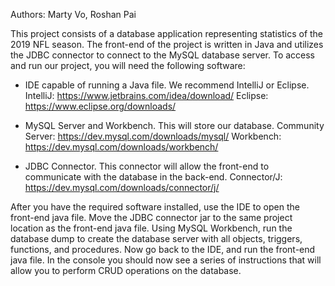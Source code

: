 Authors: Marty Vo, Roshan Pai

This project consists of a database application representing statistics of the 2019 NFL season. The front-end of the project is written in 
Java and utilizes the JDBC connector to connect to the MySQL database server. To access and run our project, you will need the following software:

- IDE capable of running a Java file. We recommend IntelliJ or Eclipse.
IntelliJ: https://www.jetbrains.com/idea/download/
Eclipse: https://www.eclipse.org/downloads/

- MySQL Server and Workbench. This will store our database.
Community Server: https://dev.mysql.com/downloads/mysql/
Workbench: https://dev.mysql.com/downloads/workbench/

- JDBC Connector. This connector will allow the front-end to communicate with the database in the back-end.
Connector/J: https://dev.mysql.com/downloads/connector/j/

After you have the required software installed, use the IDE to open the front-end java file. Move the JDBC connector jar to the same 
project location as the front-end java file. Using MySQL Workbench, run the database dump to create the database server with all objects,
triggers, functions, and procedures. Now go back to the IDE, and run the front-end java file. In the console you should now see a series of 
instructions that will allow you to perform CRUD operations on the database.

